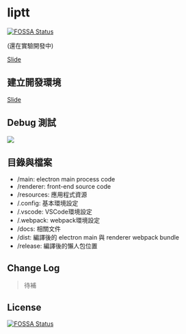 # liptt
[![FOSSA Status](https://app.fossa.io/api/projects/git%2Bgithub.com%2Flightyen%2Fliptt-electron-react.svg?type=shield)](https://app.fossa.io/projects/git%2Bgithub.com%2Flightyen%2Fliptt-electron-react?ref=badge_shield)


(還在實驗開發中)

[Slide](https://slides.com/lightyen/liptt-electron-react/fullscreen)

## 建立開發環境
[Slide](https://slides.com/lightyen/liptt-env/fullscreen)

## Debug 測試

<img src="https://i.imgur.com/L8A1Jed.png" />


## 目錄與檔案
- /main: electron main process code
- /renderer: front-end source code
- /resources: 應用程式資源
- /.config: 基本環境設定
- /.vscode: VSCode環境設定
- /.webpack: webpack環境設定
- /docs: 相關文件
- /dist: 編譯後的 electron main 與 renderer webpack bundle
- /release: 編譯後的懶人包位置

## Change Log
> 待補

## License
[![FOSSA Status](https://app.fossa.io/api/projects/git%2Bgithub.com%2Flightyen%2Fliptt-electron-react.svg?type=large)](https://app.fossa.io/projects/git%2Bgithub.com%2Flightyen%2Fliptt-electron-react?ref=badge_large)